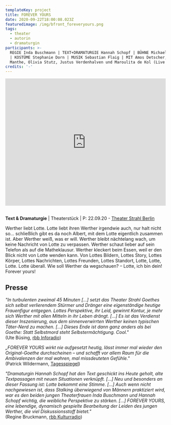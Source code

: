 ```yaml
---
templateKey: project
title: FOREVER YOURS
date: 2020-09-22T18:00:08.023Z
featuredimage: /img/bfront_foreveryours.png
tags:
  - theater
  - autorin
  - dramaturgin
participants: >-
  REGIE Inda Buschmann | TEXT+DRAMATURGIE Hannah Schopf | BÜHNE Michael Ottopal
  | KOSTÜME Stephanie Dorn | MUSIK Sebastian Flaig | MIT Amos Detscher, Natascha
  Manthe, Olivia Stutz, Justus Verdenhalven und Maroulita de Kol (Live Musik)
credits: '-'
---
```

<iframe width="100%" height="400" src="https://www.youtube.com/embed/0FTYB-x8Jas" frameborder="0" allow="accelerometer; autoplay; encrypted-media; gyroscope; picture-in-picture" allowfullscreen></iframe>

\
**Text & Dramaturgie** | Theaterstück | P: 22.09.20 - [Theater Strahl Berlin](https://www.theater-strahl.de/stuecke/forever-yours/)

Werther liebt Lotte. Lotte liebt ihren Werther irgendwie auch, nur halt nicht so… schließlich gibt es da noch Albert, mit dem Lotte eigentlich zusammen ist. Aber Werther weiß, was er will. Werther bleibt nächtelang wach, um keine Nachricht von Lotte zu verpassen. Werther schaut lieber auf sein Telefon als auf die Matheklausur. Werther kleckert beim Essen, weil er den Blick nicht von Lotte wenden kann. Von Lottes Bildern, Lottes Story, Lottes Körper, Lottes Nachrichten, Lottes Freunden, Lottes Standort, Lotte, Lotte, Lotte. Lotte überall. Wie soll Werther da wegschauen? – Lotte, ich bin dein! Forever yours!



## Presse

_"In turbulenten zweimal 45 Minuten \[...] setzt das Theater Strahl Goethes sich selbst verlierendem Stürmer und Dränger eine eigenständige heutige Frauenfigur entgegen. Lottes Perspektive, ihr Leid, gewinnt Kontur, je mehr sich Werther mit allen Mitteln in ihr Leben drängt. \[...] Es ist das Verdienst dieser Inszenierung, aus dem sinnenverwirrten Werther keinen typischen Täter-Nerd zu machen. \[...] Dieses Ende ist dann ganz anders als bei Goethe: Statt Selbstmord steht Selbstermächtigung. Cool."_\
(Ute Büsing, [rbb Inforadio](https://www.rbb24.de/kultur/beitrag/2020/09/forever-yours-werther-theater-strahl-kritik.html))

_„FOREVER YOURS wirkt nie aufgesetzt heutig, lässt immer mal wieder den Original-Goethe durchscheinen – und schafft vor allem Raum für die Ambivalenzen der mal wahren, mal missdeuteten Gefühle."_\
(Patrick Wildermann, [Tagesspiegel](https://www.tagesspiegel.de/kultur/ein-klassiker-als-creep-goethes-werther-wird-in-forever-yours-zum-stalker/26212440.html))

_"Dramaturgin Hannah Schopf hat den Text geschickt ins Heute geholt, alte Textpassagen mit neuen Situationen verknüpft. \[...] Neu und besonders an dieser Fassung ist: Lotte bekommt eine Stimme. \[...] Auch wenn nicht nachgewiesen ist, dass Stalking überwiegend von Männern praktiziert wird, war es den beiden jungen Theaterfrauen Inda Buschmann und Hannah Schopf wichtig, die weibliche Perspektive zu stärken. \[...] FOREVER YOURS, eine lebendige, dynamisch gespielte Bearbeitung der Leiden des jungen Werther, die viel Diskussionsstoff bietet."_\
(Regine Bruckmann, [rbb Kulturradio](https://www.rbb-online.de/rbbkultur/radio/programm/schema/sendungen/der_tag/archiv/20200921_1605/kultur_aktuell_1810.html#top))
